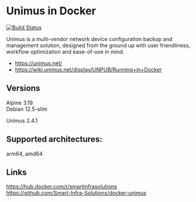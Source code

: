 # Unimus in Docker
[![Build Status](https://drone.si.solutions/api/badges/Smart-Infra-Solutions/docker-unimus/status.svg)](https://drone.si.solutions/Smart-Infra-Solutions/docker-unimus)


Unimus is a multi-vendor network device configuration backup and management solution, designed from the ground up with user friendliness, workflow optimization and ease-of-use in mind.

  - https://unimus.net/
  - https://wiki.unimus.net/display/UNPUB/Running+in+Docker

## Versions
Alpine 3.19   
Debian 12.5-slim  

Unimus 2.4.1

## Supported architectures:
arm64, amd64  

## Links
https://hub.docker.com/r/smartinfrasolutions  
https://github.com/Smart-Infra-Solutions/docker-unimus